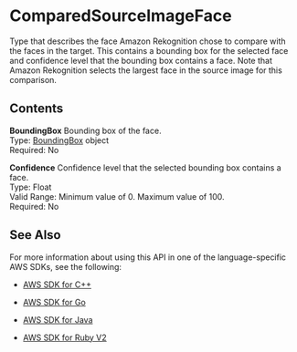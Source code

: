 # ComparedSourceImageFace<a name="API_ComparedSourceImageFace"></a>

Type that describes the face Amazon Rekognition chose to compare with the faces in the target\. This contains a bounding box for the selected face and confidence level that the bounding box contains a face\. Note that Amazon Rekognition selects the largest face in the source image for this comparison\. 

## Contents<a name="API_ComparedSourceImageFace_Contents"></a>

 **BoundingBox**   <a name="rekognition-Type-ComparedSourceImageFace-BoundingBox"></a>
Bounding box of the face\.  
Type: [BoundingBox](API_BoundingBox.md) object  
Required: No

 **Confidence**   <a name="rekognition-Type-ComparedSourceImageFace-Confidence"></a>
Confidence level that the selected bounding box contains a face\.  
Type: Float  
Valid Range: Minimum value of 0\. Maximum value of 100\.  
Required: No

## See Also<a name="API_ComparedSourceImageFace_SeeAlso"></a>

For more information about using this API in one of the language\-specific AWS SDKs, see the following:

+  [AWS SDK for C\+\+](http://docs.aws.amazon.com/goto/SdkForCpp/rekognition-2016-06-27/ComparedSourceImageFace) 

+  [AWS SDK for Go](http://docs.aws.amazon.com/goto/SdkForGoV1/rekognition-2016-06-27/ComparedSourceImageFace) 

+  [AWS SDK for Java](http://docs.aws.amazon.com/goto/SdkForJava/rekognition-2016-06-27/ComparedSourceImageFace) 

+  [AWS SDK for Ruby V2](http://docs.aws.amazon.com/goto/SdkForRubyV2/rekognition-2016-06-27/ComparedSourceImageFace) 